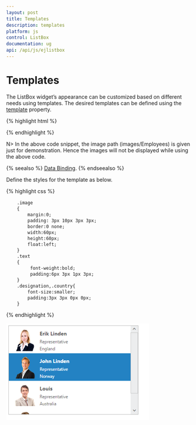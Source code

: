 ```yaml
---
layout: post
title: Templates
description: templates
platform: js
control: ListBox
documentation: ug
api: /api/js/ejlistbox
---
```


# Templates

The ListBox widget’s appearance can be customized based on different needs using templates. The desired templates can be defined using the [template](https://help.syncfusion.com/api/js/ejlistbox#members:template) property.

{% highlight html %}
   <ul id="listbox"></ul>
    <script type="text/javascript">
        var data = [{
            text: "Erik Linden",
            imageName: "3",
            designation: "Representative",
            country: "England"
        },
            { text: "John Linden", imageName: "6", designation: "Representative", country: "Norway" },
            { text: "Louis", imageName: "7", designation: "Representative", country: "Australia" },
            { text: "Lawrence", imageName: "8", designation: "Representative", country: "India" }];
        $(function () {
            $('#listbox').ejListBox({
                dataSource: data,
                height: "240",
                width: "350",
                //defining templates
                template: '<div><img class="image" src="images/Employees/${imageName}.png" alt="employee"/>' + '<div class="text"> ${text} </div><div class="desig">${designation}</div><div class="country"> ${country} </div></div>'
            });
        });
    </script>

{% endhighlight %}



N> In the above code snippet, the image path (images/Employees) is given just for demonstration. Hence the images will not be displayed while using the above code.

{% seealso %} [Data Binding](https://help.syncfusion.com/js/listbox/databinding). {% endseealso %}

Define the styles for the template as below.

{% highlight css %}

        .image
        {
            margin:0;
            padding: 3px 10px 3px 3px;
            border:0 none;
            width:60px;
            height:60px;
            float:left;
        }
        .text
        {
             font-weight:bold;
             padding:6px 3px 1px 3px;
        }
        .designation,.country{
            font-size:smaller;
            padding:3px 3px 0px 0px;
        }




{% endhighlight %}



![ALt text](Templates_images\Templates_img1.png)

